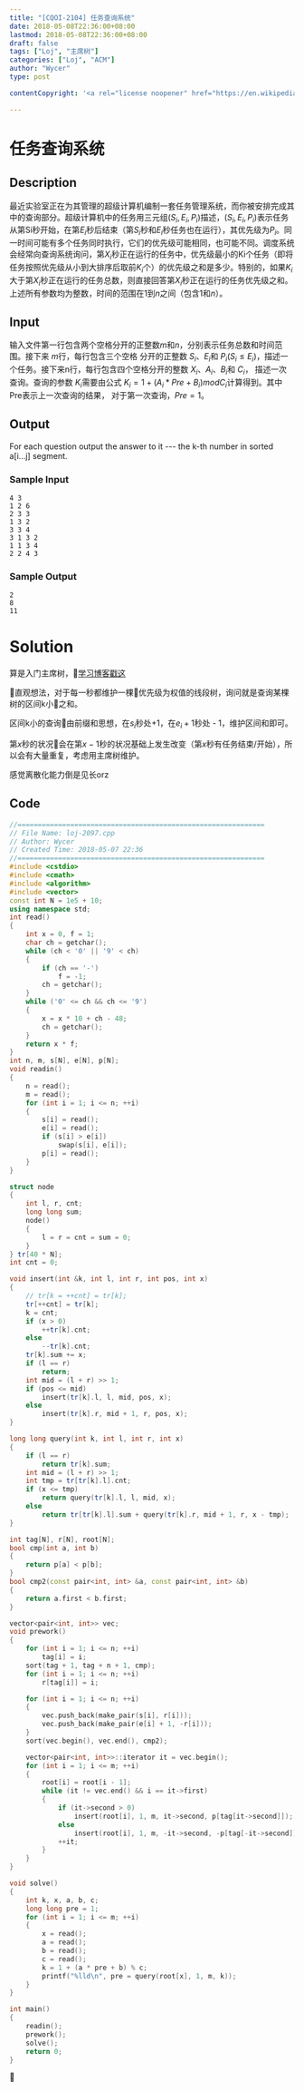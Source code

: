 ```yaml
---
title: "[CQOI-2104] 任务查询系统"
date: 2018-05-08T22:36:00+08:00
lastmod: 2018-05-08T22:36:00+08:00
draft: false
tags: ["Loj", "主席树"]
categories: ["Loj", "ACM"]
author: "Wycer"
type: post

contentCopyright: '<a rel="license noopener" href="https://en.wikipedia.org/wiki/Wikipedia:Text_of_Creative_Commons_Attribution-ShareAlike_3.0_Unported_License" target="_blank">Creative Commons Attribution-ShareAlike License</a>'

---
```


# 任务查询系统

## Description

最近实验室正在为其管理的超级计算机编制一套任务管理系统，而你被安排完成其中的查询部分。超级计算机中的任务用三元组$(S_i,E_i,P_i)$描述，$(S_i,E_i,P_i)$表示任务从第Si秒开始，在第$E_i$秒后结束（第$S_i$秒和$E_i$秒任务也在运行），其优先级为$P_i$。同一时间可能有多个任务同时执行，它们的优先级可能相同，也可能不同。调度系统会经常向查询系统询问，第$X_i$秒正在运行的任务中，优先级最小的Ki个任务（即将任务按照优先级从小到大排序后取前$K_i$个）的优先级之和是多少。特别的，如果$K_i$大于第$X_i$秒正在运行的任务总数，则直接回答第$X_i$秒正在运行的任务优先级之和。上述所有参数均为整数，时间的范围在$1$到$n$之间（包含$1$和$n$）。

## Input

输入文件第一行包含两个空格分开的正整数$m$和$n$，分别表示任务总数和时间范围。接下来 $m$行，每行包含三个空格
分开的正整数 $S_i$、$E_i$和 $P_i$($S_i \leq E_i$)，描述一个任务。接下来n行，每行包含四个空格分开的整数 $X_i$、$A_i$、$B_i$和 $C_i$，
描述一次查询。查询的参数 $K_i$需要由公式 $K_i=1+(A_i*Pre+B_i) mod C_i$计算得到。其中Pre表示上一次查询的结果，
对于第一次查询，$Pre=1$。
## Output

For each question output the answer to it --- the k-th number in sorted a[i...j] segment.

### Sample Input
``` plain
4 3
1 2 6
2 3 3
1 3 2
3 3 4
3 1 3 2
1 1 3 4
2 2 4 3
```

### Sample Output
``` plain
2
8
11
```

# Solution

算是入门主席树，[学习博客戳这](http://www.yhzq-blog.cc/主席树学习总结/)

直观想法，对于每一秒都维护一棵优先级为权值的线段树，询问就是查询某棵树的区间k小之和。

区间k小的查询由前缀和思想，在$s_i$秒处+1，在$e_i+1$秒处 - 1，维护区间和即可。

第$x$秒的状况会在第$x - 1$秒的状况基础上发生改变（第$x$秒有任务结束/开始），所以会有大量重复，考虑用主席树维护。

感觉离散化能力倒是见长orz

## Code
``` cpp
//=============================================================
// File Name: loj-2097.cpp
// Author: Wycer
// Created Time: 2018-05-07 22:36
//=============================================================
#include <cstdio>
#include <cmath>
#include <algorithm>
#include <vector>
const int N = 1e5 + 10;
using namespace std;
int read()
{
    int x = 0, f = 1;
    char ch = getchar();
    while (ch < '0' || '9' < ch)
    {
        if (ch == '-')
            f = -1;
        ch = getchar();
    }
    while ('0' <= ch && ch <= '9')
    {
        x = x * 10 + ch - 48;
        ch = getchar();
    }
    return x * f;
}
int n, m, s[N], e[N], p[N];
void readin()
{
    n = read();
    m = read();
    for (int i = 1; i <= n; ++i)
    {
        s[i] = read();
        e[i] = read();
        if (s[i] > e[i])
            swap(s[i], e[i]);
        p[i] = read();
    }
}

struct node
{
    int l, r, cnt;
    long long sum;
    node()
    {
        l = r = cnt = sum = 0;
    }
} tr[40 * N];
int cnt = 0;

void insert(int &k, int l, int r, int pos, int x)
{
    // tr[k = ++cnt] = tr[k];
    tr[++cnt] = tr[k];
    k = cnt;
    if (x > 0)
        ++tr[k].cnt;
    else
        --tr[k].cnt;
    tr[k].sum += x;
    if (l == r)
        return;
    int mid = (l + r) >> 1;
    if (pos <= mid)
        insert(tr[k].l, l, mid, pos, x);
    else
        insert(tr[k].r, mid + 1, r, pos, x);
}

long long query(int k, int l, int r, int x)
{
    if (l == r)
        return tr[k].sum;
    int mid = (l + r) >> 1;
    int tmp = tr[tr[k].l].cnt;
    if (x <= tmp)
        return query(tr[k].l, l, mid, x);
    else
        return tr[tr[k].l].sum + query(tr[k].r, mid + 1, r, x - tmp);
}

int tag[N], r[N], root[N];
bool cmp(int a, int b)
{
    return p[a] < p[b];
}
bool cmp2(const pair<int, int> &a, const pair<int, int> &b)
{
    return a.first < b.first;
}

vector<pair<int, int>> vec;
void prework()
{
    for (int i = 1; i <= n; ++i)
        tag[i] = i;
    sort(tag + 1, tag + n + 1, cmp);
    for (int i = 1; i <= n; ++i)
        r[tag[i]] = i;

    for (int i = 1; i <= n; ++i)
    {
        vec.push_back(make_pair(s[i], r[i]));
        vec.push_back(make_pair(e[i] + 1, -r[i]));
    }
    sort(vec.begin(), vec.end(), cmp2);

    vector<pair<int, int>>::iterator it = vec.begin();
    for (int i = 1; i <= m; ++i)
    {
        root[i] = root[i - 1];
        while (it != vec.end() && i == it->first)
        {
            if (it->second > 0)
                insert(root[i], 1, m, it->second, p[tag[it->second]]);
            else
                insert(root[i], 1, m, -it->second, -p[tag[-it->second]]);
            ++it;
        }
    }
}

void solve()
{
    int k, x, a, b, c;
    long long pre = 1;
    for (int i = 1; i <= m; ++i)
    {
        x = read();
        a = read();
        b = read();
        c = read();
        k = 1 + (a * pre + b) % c;
        printf("%lld\n", pre = query(root[x], 1, m, k));
    }
}

int main()
{
    readin();
    prework();
    solve();
    return 0;
}
```


